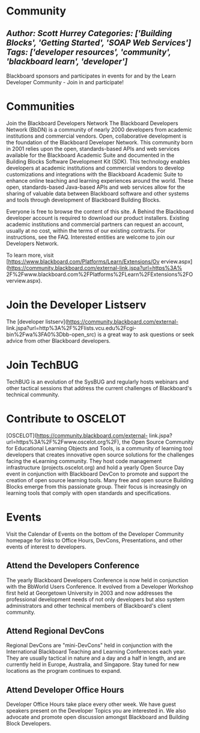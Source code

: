 # Community
*Author: Scott Hurrey*
*Categories: ['Building Blocks', 'Getting Started', 'SOAP Web Services']*
*Tags: ['developer resources', 'community', 'blackboard learn', 'developer']*
---
Blackboard sponsors and participates in events for and by the Learn Developer
Community - Join in and participate!

# Communities

Join the Blackboard Developers Network The Blackboard Developers Network
(BbDN) is a community of nearly 2000 developers from academic institutions and
commercial vendors. Open, collaborative development is the foundation of the
Blackboard Developer Network. This community born in 2001 relies upon the
open, standards-based APIs and web services available for the Blackboard
Academic Suite and documented in the Building Blocks Software Development Kit
(SDK). This technology enables developers at academic institutions and
commercial vendors to develop customizations and integrations with the
Blackboard Academic Suite to enhance online teaching and learning experiences
around the world. These open, standards-based Java-based APIs and web services
allow for the sharing of valuable data between Blackboard software and other
systems and tools through development of Blackboard Building Blocks.

Everyone is free to browse the content of this site. A Behind the Blackboard
developer account is required to download our product installers. Existing
academic institutions and commercial partners can request an account, usually
at no cost, within the terms of our existing contracts. For instructions, see
the FAQ. Interested entities are welcome to join our Developers Network.

To learn more, visit [https://www.blackboard.com/Platforms/Learn/Extensions/Ov
erview.aspx](https://community.blackboard.com/external-link.jspa?url=https%3A%
2F%2Fwww.blackboard.com%2FPlatforms%2FLearn%2FExtensions%2FOverview.aspx).

# Join the Developer Listserv

The [developer listserv](https://community.blackboard.com/external-
link.jspa?url=http%3A%2F%2Flists.vcu.edu%2Fcgi-bin%2Fwa%3FA0%3Dbb-open_src) is
a great way to ask questions or seek advice from other Blackboard developers.

# Join TechBUG

TechBUG is an evolution of the SysBUG and regularly hosts webinars and other
tactical sessions that address the current challenges of Blackboard's
technical community.

# Contribute to OSCELOT

[OSCELOT](https://community.blackboard.com/external-
link.jspa?url=https%3A%2F%2Fwww.oscelot.org%2F), the Open Source Community for
Educational Learning Objects and Tools, is a community of learning tool
developers that creates innovative open source solutions for the challenges
facing the eLearning community. They host code management infrastructure
(projects.oscelot.org) and hold a yearly Open Source Day event in conjunction
with Blackboard DevCon to promote and support the creation of open source
learning tools. Many free and open source Building Blocks emerge from this
passionate group. Their focus is increasingly on learning tools that comply
with open standards and specifications.

# Events

Visit the Calendar of Events on the bottom of the Developer Community homepage
for links to Office Hours, DevCons, Presentations, and other events of
interest to developers.

## Attend the Developers Conference

The yearly Blackboard Developers Conference is now held in conjunction with
the BbWorld Users Conference. It evolved from a Developer Workshop first held
at Georgetown University in 2003 and now addresses the professional
development needs of not only developers but also system administrators and
other technical members of Blackboard's client community.

## Attend Regional DevCons

Regional DevCons are "mini-DevCons" held in conjunction with the International
Blackboard Teaching and Learning Conferences each year. They are usually
tactical in nature and a day and a half in length, and are currently held in
Europe, Australia, and Singapore. Stay tuned for new locations as the program
continues to expand.

## Attend Developer Office Hours

Developer Office Hours take place every other week. We have guest speakers
present on the Developer Topics you are interested in. We also advocate and
promote open discussion amongst Blackboard and Building Block Developers.

